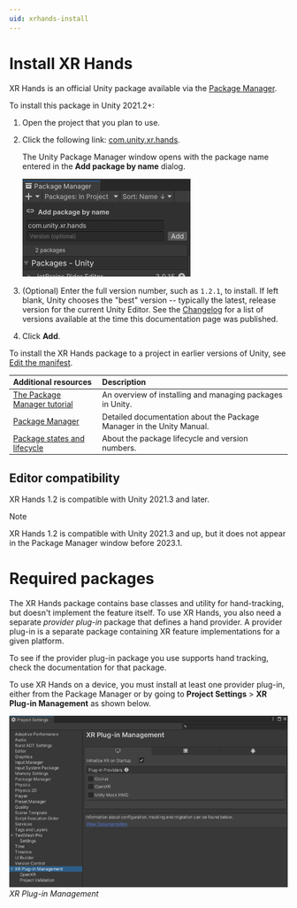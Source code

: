 ```yaml
---
uid: xrhands-install
---
```

# Install XR Hands

XR Hands is an official Unity package available via the [Package Manager](https://learn.unity.com/tutorial/the-package-manager).

To install this package in Unity 2021.2+:

1. Open the project that you plan to use.
2. Click the following link: [com.unity.xr.hands](com.unity3d.kharma:upmpackage/com.unity.xr.hands).

   The Unity Package Manager window opens with the package name entered in the **Add package by name** dialog.

   ![](../images/install.png)

3. (Optional) Enter the full version number, such as `1.2.1`, to install. If left blank, Unity chooses the "best" version -- typically the latest, release version for the current Unity Editor.  See the [Changelog](xref:xrhands-changelog) for a list of versions available at the time this documentation page was published.
4. Click **Add**.

To install the XR Hands package to a project in earlier versions of Unity, see [Edit the manifest](xref:xrhands-edit-your-project-manifest).

| Additional resources | Description | 
| :------------------- | :---------- |
| [The Package Manager tutorial](https://learn.unity.com/tutorial/the-package-manager#) | An overview of installing and managing packages in Unity. |
| [Package Manager](xref:upm-ui) | Detailed documentation about the Package Manager in the Unity Manual. |
| [Package states and lifecycle](xref:upm-lifecycle) | About the package lifecycle and version numbers. |

## Editor compatibility

XR Hands 1.2 is compatible with Unity 2021.3 and later.

> [!NOTE]
> XR Hands 1.2 is compatible with Unity 2021.3 and up, but it does not appear in the Package Manager window before 2023.1. 

# Required packages

The XR Hands package contains base classes and utility for hand-tracking, but doesn't implement the feature itself. To use XR Hands, you also need a separate *provider plug-in* package that defines a hand provider. A provider plug-in is a separate package containing XR feature implementations for a given platform.

To see if the provider plug-in package you use supports hand tracking, check the documentation for that package.

To use XR Hands on a device, you must install at least one provider plug-in, either from the Package Manager or by going to **Project Settings** > **XR Plug-in Management** as shown below.

![The XR Plug-in Management category of the Project Settings window displays an interface for downloading XR Hands provider plug-ins for supported platforms](../images/enable-openxr-plugin.png)<br/>*XR Plug-in Management*
